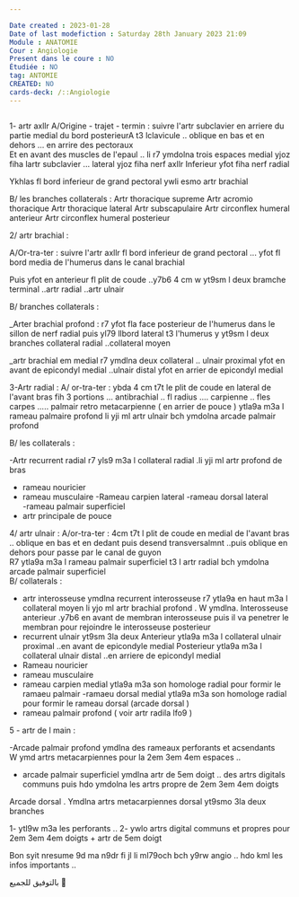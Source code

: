 ```yaml
---

Date created : 2023-01-28
Date of last modefiction : Saturday 28th January 2023 21:09
Module : ANATOMIE
Cour : Angiologie
Present dans le coure : NO
Étudiée : NO
tag: ANTOMIE
CREATED: NO
cards-deck: /::Angiologie
---
```

```toc
```

1- artr axllr 
  A/Origine - trajet - termin : suivre l'artr subclavier en arriere  du partie medial du bord posterieurA  t3 lclavicule ..  oblique en bas  et en dehors  ... en arrire des pectoraux  
Et en avant des muscles de l'epaul  ..  li r7 ymdolna trois espaces  medial  yjoz fiha  lartr subclavier ... lateral yjoz fiha nerf axllr 
Inferieur   yfot fiha nerf radial  

Ykhlas fl bord inferieur de grand pectoral  ywli esmo artr brachial 

B/ les branches collaterals : 
Artr thoracique supreme 
Artr acromio thoracique 
Artr thoracique lateral
Artr subscapulaire 
Artr circonflex humeral anterieur 
Artr circonflex humeral posterieur 

2/ artr brachial :

A/Or-tra-ter : suivre l'artr axllr   fl bord inferieur de grand pectoral ... yfot fl bord media de l'humerus  dans le canal brachial  

Puis yfot en anterieur fl plit de coude  ..y7b6  4 cm  w yt9sm l deux bramche terminal ..artr radial ..artr ulnair

B/ branches collaterals : 

_Arter brachial profond : r7 yfot  fla face posterieur de l'humerus dans le sillon de nerf radial  puis yl79 llbord lateral t3 l'humerus  y yt9sm l deux branches  collateral radial ..collateral moyen  

_artr brachial em medial r7 ymdlna deux collateral  .. ulnair  proximal yfot en avant de epicondyl medial ..ulnair distal yfot en arrier de epicondyl  medial 

3-Artr radial :
A/ or-tra-ter : ybda 4 cm t7t le plit de coude  en lateral de l'avant bras  fih 3 portions  ... antibrachial  .. fl radius .... carpienne .. fles carpes   ..... palmair retro metacarpienne ( en arrier de pouce )  ytla9a m3a l rameau palmaire profond li yji ml artr ulnair bch ymdolna arcade palmair profond  

B/ les collaterals :

-Artr recurrent radial  r7 yls9 m3a l collateral  radial .li yji ml artr profond de bras 
- rameau nouricier 
- rameau musculaire 
-Rameau carpien lateral 
-rameau dorsal lateral  
-rameau palmair  superficiel  
- artr principale de pouce 

4/ artr ulnair :
A/or-tra-ter : 4cm t7t l plit de coude  en medial de l'avant bras  .. oblique en bas et en dedant puis desend transversalmnt  ..puis  oblique en dehors   pour passe par le canal de guyon  
R7 ytla9a m3a l rameau palmair superficiel t3 l artr radial bch ymdolna arcade palmair superficiel  
B/ collaterals : 
- artr interosseuse   ymdlna recurrent interosseuse r7 ytla9a  en haut m3a l collateral moyen li yjo ml artr brachial profond  .
 W ymdlna.  Interosseuse anterieur  .y7b6  en  avant de membran interosseuse  puis il va penetrer le membran pour rejoindre le interosseuse posterieur
- recurrent ulnair yt9sm 3la deux 
Anterieur ytla9a m3a l collateral ulnair proximal  ..en avant de epicondyle medial 
Posterieur ytla9a m3a l collateral ulnair distal   ..en arriere de epicondyl medial 
- Rameau nouricier 
- rameau musculaire 
- rameau carpien medial  ytla9a m3a son homologe radial pour formir   le ramaeu palmair 
-ramaeu dorsal medial  ytla9a m3a son homologe  radial pour formir  le rameau  dorsal (arcade dorsal )
- rameau palmair profond ( voir artr radila lfo9 ) 

5 - artr de l main :

-Arcade palmair profond   ymdlna   des rameaux perforants et acsendants  
W ymd artrs metacarpiennes pour la 2em 3em 4em espaces  ..  

- arcade palmair superficiel  ymdlna  artr de 5em doigt  .. des artrs digitals communs  puis hdo ymdolna les artrs propre de 2em 3em 4em doigts 

Arcade dorsal . Ymdlna artrs metacarpiennes dorsal yt9smo 3la deux branches  

1- ytl9w m3a les perforants .. 
2- ywlo artrs digital  communs et propres pour 2em 3em 4em doigts  + artr  de 5em doigt


Bon syit nresume 9d ma n9dr fi jl li ml79och bch y9rw angio .. hdo  kml les infos importants  ..

بالتوفيق للجميع 💫